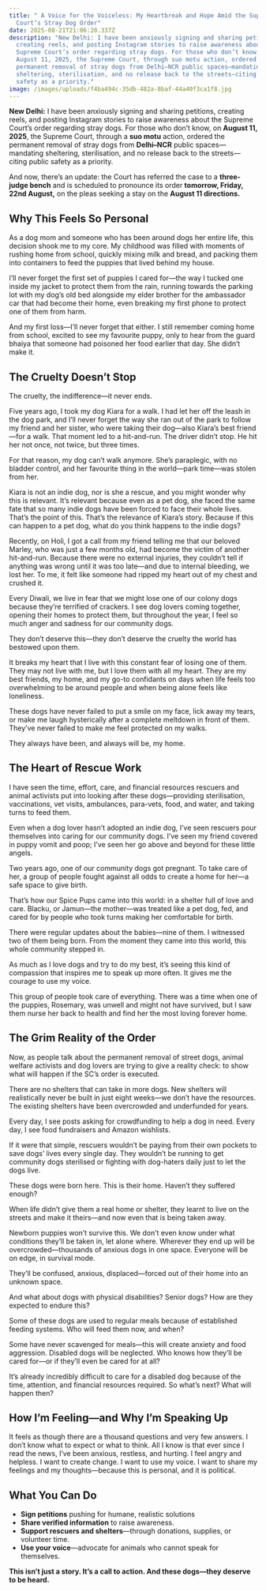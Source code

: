```yaml
---
title: " A Voice for the Voiceless: My Heartbreak and Hope Amid the Supreme
  Court’s Stray Dog Order"
date: 2025-08-21T21:06:20.337Z
description: "New Delhi: I have been anxiously signing and sharing petitions,
  creating reels, and posting Instagram stories to raise awareness about the
  Supreme Court’s order regarding stray dogs. For those who don’t know, on
  August 11, 2025, the Supreme Court, through suo motu action, ordered the
  permanent removal of stray dogs from Delhi–NCR public spaces—mandating
  sheltering, sterilisation, and no release back to the streets—citing public
  safety as a priority."
image: /images/uploads/f4ba494c-35db-482a-8baf-44a40f3ca1f8.jpg
---
```

**New Delhi:** I have been anxiously signing and sharing petitions, creating reels, and posting Instagram stories to raise awareness about the Supreme Court’s order regarding stray dogs. For those who don’t know, on **August 11, 2025**, the Supreme Court, through a **suo motu** action, ordered the permanent removal of stray dogs from **Delhi–NCR** public spaces—mandating sheltering, sterilisation, and no release back to the streets—citing public safety as a priority.

And now, there’s an update: the Court has referred the case to a **three-judge bench** and is scheduled to pronounce its order **tomorrow, Friday, 22nd August,** on the pleas seeking a stay on the **August 11 directions.**

## **Why This Feels So Personal**

As a dog mom and someone who has been around dogs her entire life, this decision shook me to my core. My childhood was filled with moments of rushing home from school, quickly mixing milk and bread, and packing them into containers to feed the puppies that lived behind my house.

I’ll never forget the first set of puppies I cared for—the way I tucked one inside my jacket to protect them from the rain, running towards the parking lot with my dog’s old bed alongside my elder brother for the ambassador car that had become their home, even breaking my first phone to protect one of them from harm.

And my first loss—I’ll never forget that either. I still remember coming home from school, excited to see my favourite puppy, only to hear from the guard bhaiya that someone had poisoned her food earlier that day. She didn’t make it.

## **The Cruelty Doesn’t Stop**

The cruelty, the indifference—it never ends.

Five years ago, I took my dog Kiara for a walk. I had let her off the leash in the dog park, and I’ll never forget the way she ran out of the park to follow my friend and her sister, who were taking their dog—also Kiara’s best friend—for a walk. That moment led to a hit-and-run. The driver didn’t stop. He hit her not once, not twice, but three times.

For that reason, my dog can’t walk anymore. She’s paraplegic, with no bladder control, and her favourite thing in the world—park time—was stolen from her.

Kiara is not an indie dog, nor is she a rescue, and you might wonder why this is relevant. It’s relevant because even as a pet dog, she faced the same fate that so many indie dogs have been forced to face their whole lives. That’s the point of this. That’s the relevance of Kiara’s story. Because if this can happen to a pet dog, what do you think happens to the indie dogs?

Recently, on Holi, I got a call from my friend telling me that our beloved Marley, who was just a few months old, had become the victim of another hit-and-run. Because there were no external injuries, they couldn’t tell if anything was wrong until it was too late—and due to internal bleeding, we lost her. To me, it felt like someone had ripped my heart out of my chest and crushed it.

Every Diwali, we live in fear that we might lose one of our colony dogs because they’re terrified of crackers. I see dog lovers coming together, opening their homes to protect them, but throughout the year, I feel so much anger and sadness for our community dogs.

They don’t deserve this—they don’t deserve the cruelty the world has bestowed upon them.

It breaks my heart that I live with this constant fear of losing one of them. They may not live with me, but I love them with all my heart. They are my best friends, my home, and my go-to confidants on days when life feels too overwhelming to be around people and when being alone feels like loneliness.

These dogs have never failed to put a smile on my face, lick away my tears, or make me laugh hysterically after a complete meltdown in front of them. They’ve never failed to make me feel protected on my walks.

They always have been, and always will be, my home.

## **The Heart of Rescue Work**

I have seen the time, effort, care, and financial resources rescuers and animal activists put into looking after these dogs—providing sterilisation, vaccinations, vet visits, ambulances, para-vets, food, and water, and taking turns to feed them.

Even when a dog lover hasn’t adopted an indie dog, I’ve seen rescuers pour themselves into caring for our community dogs. I’ve seen my friend covered in puppy vomit and poop; I’ve seen her go above and beyond for these little angels.

Two years ago, one of our community dogs got pregnant. To take care of her, a group of people fought against all odds to create a home for her—a safe space to give birth.

That’s how our Spice Pups came into this world: in a shelter full of love and care. Blacku, or Jamun—the mother—was treated like a pet dog, fed, and cared for by people who took turns making her comfortable for birth.

There were regular updates about the babies—nine of them. I witnessed two of them being born. From the moment they came into this world, this whole community stepped in.

As much as I love dogs and try to do my best, it’s seeing this kind of compassion that inspires me to speak up more often. It gives me the courage to use my voice.

This group of people took care of everything. There was a time when one of the puppies, Rosemary, was unwell and might not have survived, but I saw them nurse her back to health and find her the most loving forever home.

## **The Grim Reality of the Order**

Now, as people talk about the permanent removal of street dogs, animal welfare activists and dog lovers are trying to give a reality check: to show what will happen if the SC’s order is executed.

There are no shelters that can take in more dogs. New shelters will realistically never be built in just eight weeks—we don’t have the resources. The existing shelters have been overcrowded and underfunded for years.

Every day, I see posts asking for crowdfunding to help a dog in need. Every day, I see food fundraisers and Amazon wishlists.

If it were that simple, rescuers wouldn’t be paying from their own pockets to save dogs’ lives every single day. They wouldn’t be running to get community dogs sterilised or fighting with dog-haters daily just to let the dogs live.

These dogs were born here. This is their home. Haven’t they suffered enough?

When life didn’t give them a real home or shelter, they learnt to live on the streets and make it theirs—and now even that is being taken away.

Newborn puppies won’t survive this. We don’t even know under what conditions they’ll be taken in, let alone where. Wherever they end up will be overcrowded—thousands of anxious dogs in one space. Everyone will be on edge, in survival mode.

They’ll be confused, anxious, displaced—forced out of their home into an unknown space.

And what about dogs with physical disabilities? Senior dogs? How are they expected to endure this?

Some of these dogs are used to regular meals because of established feeding systems. Who will feed them now, and when?

Some have never scavenged for meals—this will create anxiety and food aggression. Disabled dogs will be neglected. Who knows how they’ll be cared for—or if they’ll even be cared for at all?

It’s already incredibly difficult to care for a disabled dog because of the time, attention, and financial resources required. So what’s next? What will happen then?

## **How I’m Feeling—and Why I’m Speaking Up**

It feels as though there are a thousand questions and very few answers. I don’t know what to expect or what to think. All I know is that ever since I read the news, I’ve been anxious, restless, and hurting. I feel angry and helpless. I want to create change. I want to use my voice. I want to share my feelings and my thoughts—because this is personal, and it is political.

## **What You Can Do**

* **Sign petitions** pushing for humane, realistic solutions
* **Share verified information** to raise awareness.
* **Support rescuers and shelters**—through donations, supplies, or volunteer time.
* **Use your voice**—advocate for animals who cannot speak for themselves.

**This isn’t just a story. It’s a call to action. And these dogs—they deserve to be heard.**